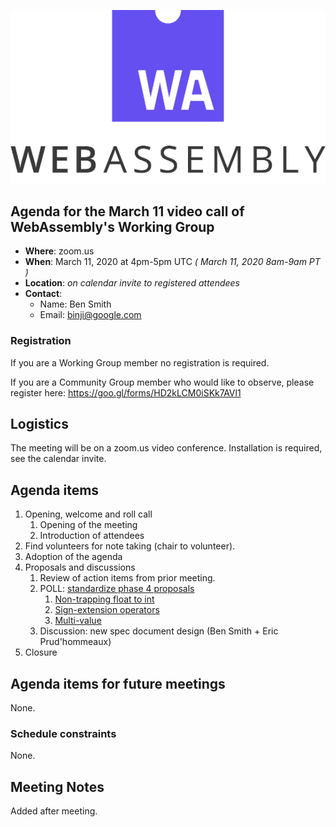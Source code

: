 ![WebAssembly logo](/images/WebAssembly.png)

## Agenda for the March 11 video call of WebAssembly's Working Group

- **Where**: zoom.us
- **When**: March 11, 2020 at 4pm-5pm UTC *( March 11, 2020 8am-9am PT )*
- **Location**: *on calendar invite to registered attendees*
- **Contact**:
    - Name: Ben Smith
    - Email: binji@google.com

### Registration

If you are a Working Group member no registration is required.

If you are a Community Group member who would like to observe, please register
here:
https://goo.gl/forms/HD2kLCM0iSKk7AVl1

## Logistics

The meeting will be on a zoom.us video conference.
Installation is required, see the calendar invite.

## Agenda items

1. Opening, welcome and roll call
    1. Opening of the meeting
    1. Introduction of attendees
1. Find volunteers for note taking (chair to volunteer).
1. Adoption of the agenda
1. Proposals and discussions
    1. Review of action items from prior meeting.
    1. POLL: [standardize phase 4 proposals](https://github.com/webassembly/proposals#phase-4---standardize-the-feature-wg)
       1. [Non-trapping float to int](https://github.com/WebAssembly/nontrapping-float-to-int-conversions)
       1. [Sign-extension operators](https://github.com/WebAssembly/sign-extension-ops)
       1. [Multi-value](https://github.com/WebAssembly/multi-value)
    1. Discussion: new spec document design (Ben Smith + Eric Prud'hommeaux)
1. Closure

## Agenda items for future meetings

None.

### Schedule constraints

None.

## Meeting Notes

Added after meeting.
